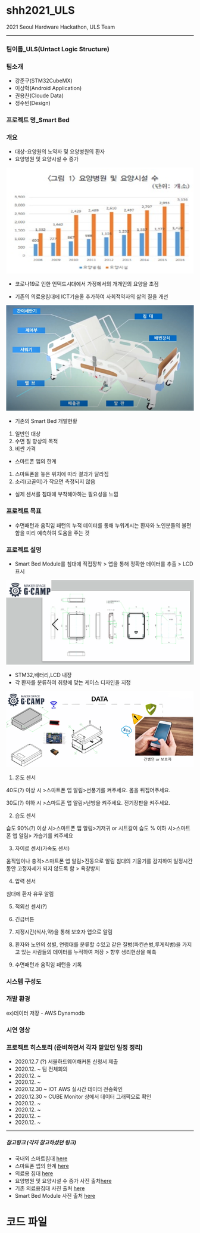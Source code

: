 # shh2021_ULS
 2021 Seoul Hardware Hackathon, ULS Team
 ___
### 팀이름_ULS(Untact Logic Structure)
### 팀소개
 * 강준구(STM32CubeMX)
 * 이상혁(Android Application)
 * 권용찬(Cloude Data)
 * 정수빈(Design)
 ### 프로젝트 명_Smart Bed
### 개요
 * 대상-요양원의 노약자 및 요양병원의 환자
 * 요양병원 및 요양시설 수 증가
 
 ![요양병원 및 요양시설 수 증가](https://github.com/Moderato-Swift/shh2021_ULS/blob/main/image/dataChartOne.png?raw=true)
 * 코로나19로 인한 언택드시대에서 가정에서의 개개인의 요양을 초점
 
 * 기존의 의료용침대에 ICT기술울 추가하여 사회적약자의 삶의 질을 개선
 
 ![기존 의료용침대](https://github.com/Moderato-Swift/shh2021_ULS/blob/main/image/smartbed_resize.png?raw=true)
 
 * 기존의 Smart Bed 개발현황
 
  1. 일반인 대상
  2. 수면 질 향상의 목적
  3. 비싼 가격
  
  * 스마트폰 앱의 한계
  
  1. 스마트폰을 놓은 위치에 따라 결과가 달라짐
  2. 소리(코골이)가 작으면 측정되지 않음
  
 * 실제 센서를 침대에 부착해야하는 필요성을 느낌
 
 ### 프로젝트 목표
 
* 수면패턴과 움직임 패턴의 누적 데이터를 통해 누워계시는 환자와 노인분들의 불편함을 미리 예측하여 도움을 주는 것
 
 ### 프로젝트 설명
  
  * Smart Bed Module를 침대에 직접장착 > 앱을 통해 정확한 데이터를 추출 > LCD 표시
  
   ![Smart Bed Case 도면](https://github.com/Moderato-Swift/shh2021_ULS/blob/main/image/drawing_2.png?raw=true)
   
   * STM32,배터리,LCD 내장
   * 각 환자를 분류하여 취향에 맞는 케이스 디자인을 지정
  
   ![Smart Bed Module](https://github.com/Moderato-Swift/shh2021_ULS/blob/main/image/drawing_3.png?raw=true)
  
  1. 온도 센서
  
  40도(?) 이상 시 >스마트폰 앱 알림>선풍기를 켜주세요. 몸을 뒤집어주세요.
  
  30도(?) 이하 시 >스마트폰 앱 알림>난방을 켜주세요. 전기장판을 켜주세요.
  
  2. 습도 센서
  
  습도 90%(?) 이상 시>스마트폰 앱 알림>기저귀 or 시트갈이
  습도 % 이하 시>스마트폰 앱 알림> 가습기를 켜주세요
  
  3. 자이로 센서(가속도 센서)
  
  움직임이나 충격>스마트폰 앱 알림>진동으로 알림
  침대의 기울기를 감지하여 일정시간동안 고정자세가 되지 않도록 함 > 욕창방지
  
  4. 압력 센서
  
  침대에 환자 유무 알림
  
  5. 적외선 센서(?)
  
  
  6. 긴급버튼
  
  7. 지정시간(식사,약)을 통해 보호자 앱으로 알림
  
  8. 환자와 노인의 성별, 연령대를 분류할 수있고 같은 질병(파킨슨병,루게릭병)을 가지고 있는 사람들의 데이터를 누적하여 저장   > 향후 생리현상을 예측
  
  9. 수면패턴과 움직임 패턴을 기록
  
  ### 시스템 구성도
  
  ### 개발 환경
 
 ex)데이터 저장 - AWS Dynamodb
 
  
  ### 시연 영상 
  
  
  
  
  ### 프로젝트 히스토리 (준비하면서 각자 맡았던 일정 정리)
  * 2020.12.7 (?) 서울하드웨어해커톤 신청서 제출
  * 2020.12. ~ 팀 전체회의
  * 2020.12. ~ 
  * 2020.12. ~
  * 2020.12.30 ~ IOT AWS 실시간 데이터 전송확인
  * 2020.12.30 ~ CUBE Monitor 상에서 데이터 그래픽으로 확인
  * 2020.12. ~
  * 2020.12. ~
  * 2020.12. ~
  * 2020.12. ~
  ___
 ##### 참고링크 (각자 참고하셨던 링크)
 
 * 국내외 스마트침대 [here](https://www.youtube.com/watch?v=BJTeHOZERnA&feature=youtu.be)
 * 스마트폰 앱의 한계 [here](https://www.youtube.com/watch?app=desktop&v=znju4QaRpok)
 * 의료용 침대 [here](https://www.youtube.com/watch?app=desktop&v=xHsvN7MNfRM)
 * 요양병원 및 요양시설 수 증가 사진 출처[here](http://www.docdocdoc.co.kr/news/articleView.html?idxno=1048036)
 * 기존 의료용침대 사진 출처 [here]()
 * Smart Bed Module 사진 출처 [here](https://www.youtube.com/watch?app=desktop&v=znju4QaRpok)
 
 
# 코드 파일 
 
 
